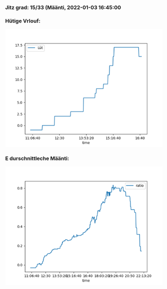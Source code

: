 ### Jitz grad: 15/33 (Määnti, 2022-01-03 16:45:00

### Hütige Vrlouf:
![Graph](Today.png)

### E durschnittleche Määnti:
![Graph](Määnti.png)
